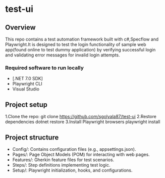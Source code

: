 # test-ui

## Overview

This repo contains a test automation framework built with c#,Specflow and Playwright.It is designed to test the login functionality of sample web app(found online to test dummy application) by verifying successful login and validating error messages for invalid login attempts.

### Required software to run locally

- [.NET 7.0 SDK]
- Playwright CLI
- Visual Studio 

## Project setup
1.Clone the repo:
git clone https://github.com/sgolyala87/test-ui
2.Restore dependencies
dotnet restore
3.Install Playwright browsers
playwright install

## Project structure
- Config/: Contains configuration files (e.g., appsettings.json).
- Pages/: Page Object Models (POM) for interacting with web pages.
- Features/: Gherkin feature files for test scenarios.
- Steps/: Step definitions implementing test logic.
- Setup/: Playwright initialization, hooks, and configurations.
